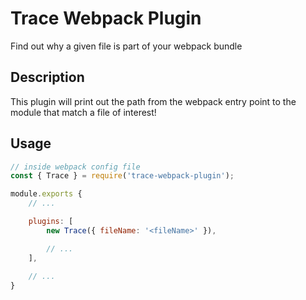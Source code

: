 # Trace Webpack Plugin

Find out why a given file is part of your webpack bundle

## Description

This plugin will print out the path from the webpack entry point to the module that match a file of interest!

## Usage

```js
// inside webpack config file
const { Trace } = require('trace-webpack-plugin');

module.exports {
    // ...

    plugins: [
        new Trace({ fileName: '<fileName>' }),

        // ...
    ],
    
    // ...
}
```